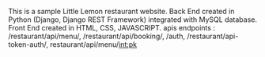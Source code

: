 This is a sample Little Lemon restaurant website.
Back End created in Python (Django, Django REST Framework) integrated with MySQL database.
Front End created in HTML, CSS, JAVASCRIPT.
apis endpoints : /restaurant/api/menu/, /restaurant/api/booking/, /auth, /restaurant/api-token-auth/, restaurant/api/menu/<int:pk>
